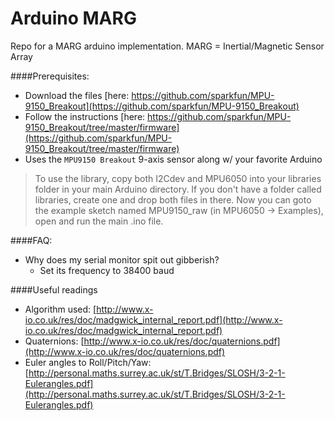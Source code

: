 Arduino MARG
==================

Repo for a MARG arduino implementation. MARG = Inertial/Magnetic Sensor Array

####Prerequisites:
  - Download the files [here: https://github.com/sparkfun/MPU-9150_Breakout](https://github.com/sparkfun/MPU-9150_Breakout)
  - Follow the instructions [here: https://github.com/sparkfun/MPU-9150_Breakout/tree/master/firmware](https://github.com/sparkfun/MPU-9150_Breakout/tree/master/firmware)
  - Uses the `MPU9150 Breakout` 9-axis sensor along w/ your favorite Arduino 

> To use the library, copy both I2Cdev and MPU6050 into your libraries folder in your main Arduino directory. If you don't have a folder called libraries, create one and drop both files in there. Now you can goto the example sketch named MPU9150_raw (in MPU6050 -> Examples), open and run the main .ino file.

####FAQ:

 - Why does my serial monitor spit out gibberish?
     - Set its frequency to 38400 baud

####Useful readings
 - Algorithm used: [http://www.x-io.co.uk/res/doc/madgwick_internal_report.pdf](http://www.x-io.co.uk/res/doc/madgwick_internal_report.pdf)
 - Quaternions: [http://www.x-io.co.uk/res/doc/quaternions.pdf](http://www.x-io.co.uk/res/doc/quaternions.pdf)
 - Euler angles to Roll/Pitch/Yaw: [http://personal.maths.surrey.ac.uk/st/T.Bridges/SLOSH/3-2-1-Eulerangles.pdf](http://personal.maths.surrey.ac.uk/st/T.Bridges/SLOSH/3-2-1-Eulerangles.pdf)
